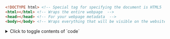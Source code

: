 ```html
<!DOCTYPE html> <!-- Special tag for specifying the document is HTML5  -->
<html></html> <!-- Wraps the entire webpage  -->
<head></head> <!-- For your webpage metadata  -->
<body></body> <!-- Wraps everything that will be visible on the website  -->
```

<details>
<summary>Click to toggle contents of `code`
</summary>
```
CODE!
```
</details>